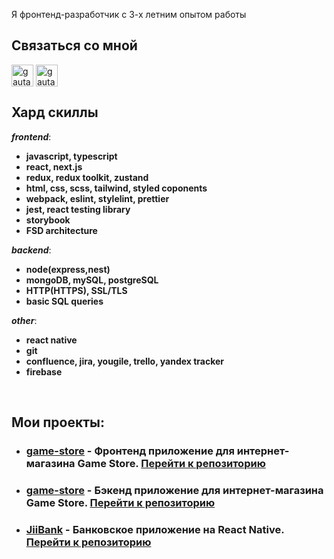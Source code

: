 Я фронтенд-разработчик с 3-х летним опытом работы 

<h2>Связаться со мной</h2>

<p align="left">
<a href="https://t.me/explorrerr" target="blank"><img align="center" src="https://img.icons8.com/color/48/000000/telegram-app--v1.png" alt="gautamkrishnar" height="35" width="35" /></a>
<a href="https://wa.me/79785508821" target="blank"><img align="center" src="https://img.icons8.com/color/48/000000/whatsapp.png" alt="gautamkrishnar" height="35" width="35" /></a>

<h2><b>Хард скиллы</b></h2>

***frontend***:
- <b>javascript, typescript</b>
- <b>react, next.js</b>
- <b>redux, redux toolkit, zustand</b>
- <b>html, css, scss, tailwind, styled coponents</b>
- <b>webpack, eslint, stylelint, prettier</b>
- <b>jest, react testing library</b>
- <b>storybook</b>
- <b>FSD architecture</b>

***backend***:
- <b>node(express,nest)</b>
- <b>mongoDB, mySQL, postgreSQL</b>
- <b>HTTP(HTTPS), SSL/TLS</b>
- <b>basic SQL queries</b>

***other***:
- <b>react native</b>
- <b>git</b>
- <b>confluence, jira, yougile, trello, yandex tracker</b>
- <b>firebase</b>

 &nbsp;<h2><b>Мои проекты:</b></h2>
 - <h3><a href="https://github.com/zamukaev/game-store_2.0">game-store</a> - Фронтенд приложение для интернет-магазина Game Store. <a href="https://github.com/zamukaev/game-store_2.0">Перейти к репозиторию</a></h3> 

 - <h3><a href="https://github.com/ihopeyoucanfly/gameStore-backend">game-store</a> - Бэкенд приложение для интернет-магазина Game Store. <a href="https://github.com/ihopeyoucanfly/gameStore-backend">Перейти к репозиторию</a></h3> 

 - <h3><a href="https://github.com/ihopeyoucanfly/JiiBank">JiiBank</a> - Банковское приложение на React Native. <a href="https://github.com/ihopeyoucanfly/JiiBank.git">Перейти к репозиторию</a></h3> 

